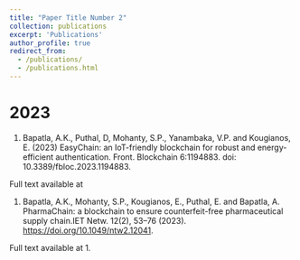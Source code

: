 ```yaml
---
title: "Paper Title Number 2"
collection: publications
excerpt: 'Publications'
author_profile: true
redirect_from: 
  - /publications/
  - /publications.html
---
```

2023
======
1. Bapatla, A.K., Puthal, D, Mohanty, S.P., Yanambaka, V.P. and Kougianos, E. (2023) EasyChain: an IoT-friendly blockchain for robust and energy-efficient authentication. Front. Blockchain 6:1194883. doi: 10.3389/fbloc.2023.1194883.

Full text available at
1. Bapatla, A.K., Mohanty, S.P., Kougianos, E., Puthal, E. and Bapatla, A. PharmaChain: a blockchain to ensure counterfeit-free pharmaceutical supply chain.IET Netw. 12(2), 53–76 (2023). https://doi.org/10.1049/ntw2.12041. 

Full text available at 
1. 
